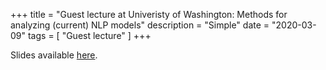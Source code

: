 +++
title = "Guest lecture at Univeristy of Washington: Methods for analyzing (current) NLP models"
description = "Simple"
date = "2020-03-09"
tags = [ "Guest lecture" ]
+++

Slides available [here](https://github.com/amarasovic/presentations/blob/master/guest_lecture_uw_cse517_march_2020.pdf).
